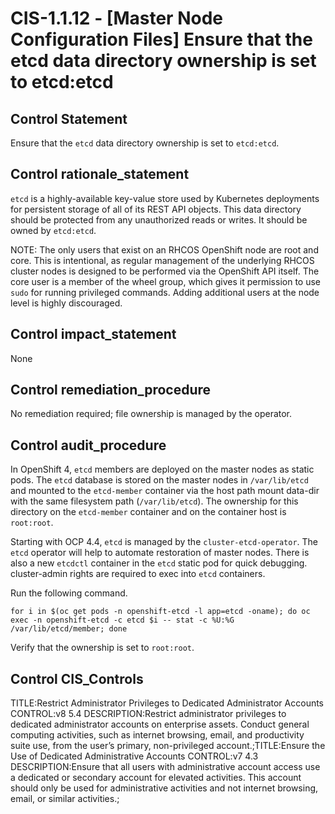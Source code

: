 # CIS-1.1.12 - \[Master Node Configuration Files\] Ensure that the etcd data directory ownership is set to etcd:etcd

## Control Statement

Ensure that the `etcd` data directory ownership is set to `etcd:etcd`.

## Control rationale_statement

`etcd` is a highly-available key-value store used by Kubernetes deployments for persistent storage of all of its REST API objects. This data directory should be protected from any unauthorized reads or writes. It should be owned by `etcd:etcd`.

NOTE: The only users that exist on an RHCOS OpenShift node are root and core. This is intentional, as regular management of the underlying RHCOS cluster nodes is designed to be performed via the OpenShift API itself. The core user is a member of the wheel group, which gives it permission to use `sudo` for running privileged commands. Adding additional users at the node level is highly discouraged.

## Control impact_statement

None

## Control remediation_procedure

No remediation required; file ownership is managed by the operator.

## Control audit_procedure

In OpenShift 4, `etcd` members are deployed on the master nodes as static pods. The `etcd` database is stored on the master nodes in `/var/lib/etcd` and mounted to the `etcd-member` container via the host path mount data-dir with the same filesystem path (`/var/lib/etcd`). The ownership for this directory on the `etcd-member` container and on the container host is `root:root`. 

Starting with OCP 4.4, `etcd` is managed by the `cluster-etcd-operator`. The `etcd` operator will help to automate restoration of master nodes. There is also a new `etcdctl` container in the `etcd` static pod for quick debugging. cluster-admin rights are required to exec into `etcd` containers.

Run the following command.

```
for i in $(oc get pods -n openshift-etcd -l app=etcd -oname); do oc exec -n openshift-etcd -c etcd $i -- stat -c %U:%G /var/lib/etcd/member; done
```

Verify that the ownership is set to `root:root`.

## Control CIS_Controls

TITLE:Restrict Administrator Privileges to Dedicated Administrator Accounts CONTROL:v8 5.4 DESCRIPTION:Restrict administrator privileges to dedicated administrator accounts on enterprise assets. Conduct general computing activities, such as internet browsing, email, and productivity suite use, from the user’s primary, non-privileged account.;TITLE:Ensure the Use of Dedicated Administrative Accounts CONTROL:v7 4.3 DESCRIPTION:Ensure that all users with administrative account access use a dedicated or secondary account for elevated activities. This account should only be used for administrative activities and not internet browsing, email, or similar activities.;
